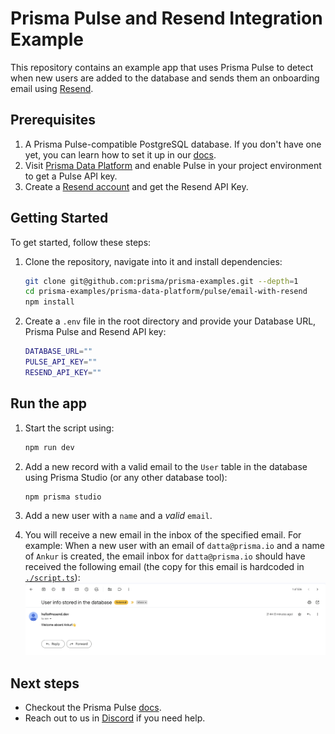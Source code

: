 # Prisma Pulse and Resend Integration Example

This repository contains an example app that uses Prisma Pulse to detect when new users are added to the database and sends them an onboarding email using [Resend](https://resend.com/).


## Prerequisites

1. A Prisma Pulse-compatible PostgreSQL database. If you don't have one yet, you can learn how to set it up in our [docs](https://www.prisma.io/docs/pulse/database-setup).
2. Visit [Prisma Data Platform](https://pris.ly/pdp) and enable Pulse in your project environment to get a Pulse API key.
3. Create a [Resend account](https://resend.com/) and get the Resend API Key.

## Getting Started

To get started, follow these steps:

1. Clone the repository, navigate into it and install dependencies:

    ```bash
    git clone git@github.com:prisma/prisma-examples.git --depth=1
    cd prisma-examples/prisma-data-platform/pulse/email-with-resend
    npm install
    ```

2. Create a `.env` file in the root directory and provide your Database URL, Prisma Pulse and Resend API key:

   ```bash
   DATABASE_URL=""
   PULSE_API_KEY=""
   RESEND_API_KEY=""
   ```

## Run the app

1. Start the script using:

   ```bash
   npm run dev
   ```

2. Add a new record with a valid email to the `User` table in the database using Prisma Studio (or any other database tool):

   ```bash
   npm prisma studio
   ```

3. Add a new user with a `name` and a *valid* `email`.
4. You will receive a new email in the inbox of the specified email. For example: When a new user with an email of `datta@prisma.io` and a name of `Ankur` is created, the email inbox for `datta@prisma.io` should have received the following email (the copy for this email is hardcoded in [`./script.ts`](./script.ts#L33)):
   ![image.png](./images/email.png)

## Next steps

- Checkout the Prisma Pulse [docs](https://www.prisma.io/docs/pulse).
- Reach out to us in [Discord](https://pris.ly/discord) if you need help.
